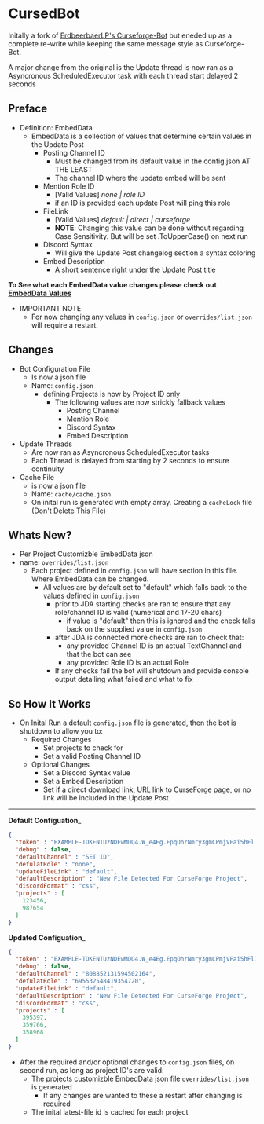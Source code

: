 # CursedBot
Initally a fork of [ErdbeerbaerLP's Curseforge-Bot](https://github.com/ErdbeerbaerLP/Curseforge-Bot) but eneded up as a complete re-write while keeping the same message style as Curseforge-Bot. 

A major change from the original is the Update thread is now ran as a Asyncronous ScheduledExecutor task with each thread start delayed 2 seconds

**Preface**
---
  - Definition: EmbedData
    - EmbedData is a collection of values that determine certain values in the Update Post
      - Posting Channel ID
        - Must be changed from its default value in the config.json AT THE LEAST
        - The channel ID where the update embed will be sent
      - Mention Role ID
        - [Valid Values] *none | role ID* 
        - if an ID is provided each update Post will ping this role
      - FileLink
        - [Valid Values] *default | direct | curseforge*
        - **NOTE**: Changing this value can be done without regarding Case Sensitivity. But will be set .ToUpperCase() on next run
      - Discord Syntax
        - Will give the Update Post changelog section a syntax coloring
      - Embed Description
        - A short sentence right under the Update Post title
        
**To See what each EmbedData value changes please check out [EmbedData Values](https://github.com/ReadOnlyDevelopment/CursedBot/blob/master/EmbedData.md)**

  - IMPORTANT NOTE
    - For now changing any values in `config.json` or `overrides/list.json` will require a restart.

**Changes**
---
  - Bot Configuration File
    - Is now a json file
    - Name: `config.json`
      - defining Projects is now by Project ID only
        - The following values are now strickly fallback values
          - Posting Channel
          - Mention Role
          - Discord Syntax
          - Embed Description
  - Update Threads
    - Are now ran as Asyncronous ScheduledExecutor tasks
    - Each Thread is delayed from starting by 2 seconds to ensure continuity
  - Cache File
    - is now a json file
    - Name: `cache/cache.json`
     - On inital run is generated with empty array. Creating a `cacheLock` file (Don't Delete This File)
    
**Whats New?**
---
  - Per Project Customizble EmbedData json
  - name: `overrides/list.json`
    - Each project defined in `config.json` will have section in this file. Where EmbedData can be changed.
      - All values are by default set to "default" which falls back to the values defined in `config.json`
        - prior to JDA starting checks are ran to ensure that any role/channel ID is valid (numerical and 17-20 chars)
          - if value is "default" then this is ignored and the check falls back on the supplied value in `config.json`
        - after JDA is connected more checks are ran to check that:
          - any provided Channel ID is an actual TextChannel and that the bot can see
          - any provided Role ID is an actual Role
        - If any checks fail the bot will shutdown and provide console output detailing what failed and what to fix

**So How It Works**
---
 - On Inital Run a default `config.json` file is generated, then the bot is shutdown to allow you to:
   - Required Changes
     - Set projects to check for
     - Set a valid Posting Channel ID
   - Optional Changes
     - Set a Discord Syntax value
     - Set a Embed Description
     - Set if a direct download link, URL link to CurseForge page, or no link will be included in the Update Post
---
__Default Configuation___
```json
{
  "token" : "EXAMPLE-TOKENTUzNDEwMDQ4.W_e4Eg.EpqOhrNmry3gmCPmjVFai5hFlIM",
  "debug" : false,
  "defaultChannel" : "SET ID",
  "defulatRole" : "none",
  "updateFileLink" : "default",
  "defaultDescription" : "New File Detected For CurseForge Project",
  "discordFormat" : "css",
  "projects" : [
    123456,
    987654
  ]
}
```
__Updated Configuation___
```json
{
  "token" : "EXAMPLE-TOKENTUzNDEwMDQ4.W_e4Eg.EpqOhrNmry3gmCPmjVFai5hFlIM",
  "debug" : false,
  "defaultChannel" : "808852131594502164",
  "defulatRole" : "695532548419354720",
  "updateFileLink" : "default",
  "defaultDescription" : "New File Detected For CurseForge Project",
  "discordFormat" : "css",
  "projects" : [
    395397,
    359766,
    358968
  ]
}
```
 - After the required and/or optional changes to `config.json` files, on second run, as long as project ID's are valid:
   - The projects customizble EmbedData json file `overrides/list.json` is generated
     - If any changes are wanted to these a restart after changing is required
   - The inital latest-file id is cached for each project
